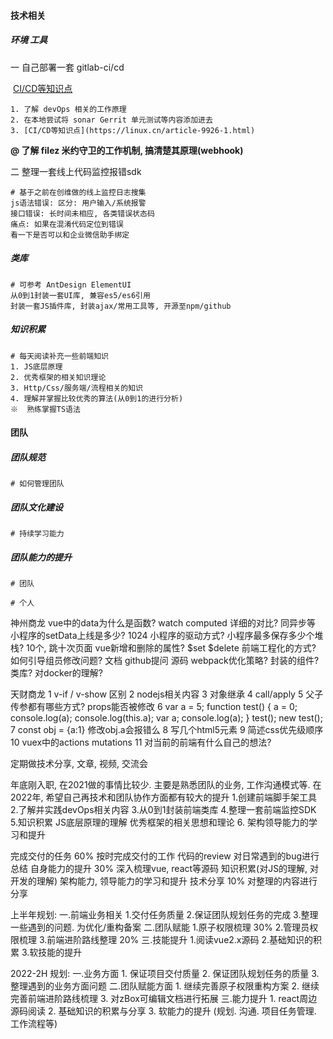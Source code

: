 ####  技术相关

##### 环境 工具

一 自己部署一套 gitlab-ci/cd

​		[CI/CD等知识点](https://linux.cn/article-9926-1.html)

```shell
1. 了解 devOps 相关的工作原理
2. 在本地尝试将 sonar Gerrit 单元测试等内容添加进去
3. [CI/CD等知识点](https://linux.cn/article-9926-1.html)
```
**@ 了解 filez 米约守卫的工作机制,  搞清楚其原理(webhook)**

二 整理一套线上代码监控报错sdk

```shell
# 基于之前在创维做的线上监控日志搜集
js语法错误: 区分: 用户输入/系统报警
接口错误: 长时间未相应, 各类错误状态码
痛点: 如果在混淆代码定位到错误
看一下是否可以和企业微信助手绑定
```

##### 类库

```shell
# 可参考 AntDesign ElementUI
从0到1封装一套UI库, 兼容es5/es6引用
封装一套JS插件库, 封装ajax/常用工具等, 开源至npm/github
```

##### 知识积累

```shell
# 每天阅读补充一些前端知识
1. JS底层原理
2. 优秀框架的相关知识理论
3. Http/Css/服务端/流程相关的知识
4. 理解并掌握比较优秀的算法(从0到1的进行分析)
※  熟练掌握TS语法
```

#### 团队

##### 团队规范

```shell
# 如何管理团队
```

##### 团队文化建设

```shell
# 持续学习能力
```

##### 团队能力的提升

```shell
# 团队

# 个人

```


神州商龙
  vue中的data为什么是函数?
  watch computed 详细的对比? 同异步等
  小程序的setData上线是多少?  1024
  小程序的驱动方式?
  小程序最多保存多少个堆栈? 10个, 跳十次页面
  vue新增和删除的属性? $set $delete
  前端工程化的方式?
  如何引导组员修改问题? 文档 github提问 源码
  webpack优化策略?
  封装的组件? 类库?
  对docker的理解?

天财商龙
  1 v-if / v-show 区别
  2 nodejs相关内容
  3 对象继承
  4 call/apply
  5 父子传参都有哪些方式? props能否被修改
  6
    var a = 5;
    function test() {
      a = 0;
      console.log(a);
      console.log(this.a);
      var a;
      console.log(a);
    }
    test();
    new test();
  7 const obj = {a:1} 修改obj.a会报错么
  8 写几个html5元素
  9 简述css优先级顺序
  10 vuex中的actions mutations
  11 对当前的前端有什么自己的想法?


  定期做技术分享, 文章, 视频, 交流会


年底刚入职, 在2021做的事情比较少. 主要是熟悉团队的业务, 工作沟通模式等.
在2022年, 希望自己再技术和团队协作方面都有较大的提升
	1.创建前端脚手架工具
	2.了解并实践devOps相关内容
	3.从0到1封装前端类库
	4.整理一套前端监控SDK
	5.知识积累
		JS底层原理的理解
		优秀框架的相关思想和理论
	6. 架构领导能力的学习和提升


完成交付的任务			60%	按时完成交付的工作
				代码的review
				对日常遇到的bug进行总结
自身能力的提升			30%	深入梳理vue, react等源码
				知识积累(对JS的理解, 对开发的理解)
				架构能力, 领导能力的学习和提升
技术分享			10%	对整理的内容进行分享



上半年规划:
  一.前端业务相关
    1.交付任务质量
    2.保证团队规划任务的完成
    3.整理一些遇到的问题. 为优化/重构备案
  二.团队赋能
    1.原子权限梳理 30%
    2.管理员权限梳理
    3.前端进阶路线整理 20%
  三.技能提升
    1.阅读vue2.x源码
    2.基础知识的积累
    3.软技能的提升

2022-2H 规划:
  一.业务方面
    1. 保证项目交付质量
    2. 保证团队规划任务的质量
    3. 整理遇到的业务方面问题
  二.团队赋能方面
    1. 继续完善原子权限重构方案
    2. 继续完善前端进阶路线梳理
    3. 对zBox可编辑文档进行拓展
  三.能力提升
    1. react周边源码阅读
    2. 基础知识的积累与分享
    3. 软能力的提升 (规划. 沟通. 项目任务管理. 工作流程等)
